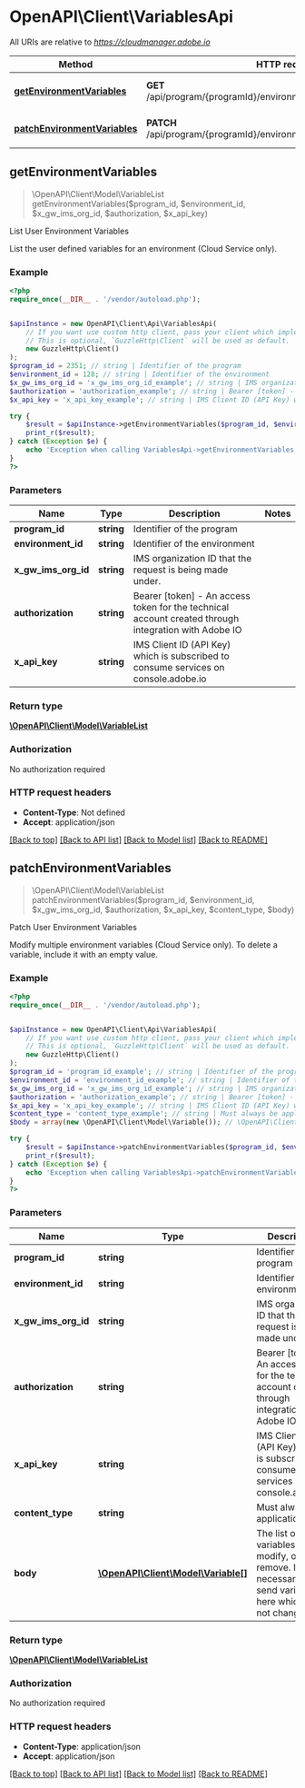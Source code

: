 # OpenAPI\Client\VariablesApi

All URIs are relative to *https://cloudmanager.adobe.io*

Method | HTTP request | Description
------------- | ------------- | -------------
[**getEnvironmentVariables**](VariablesApi.md#getEnvironmentVariables) | **GET** /api/program/{programId}/environment/{environmentId}/variables | List User Environment Variables
[**patchEnvironmentVariables**](VariablesApi.md#patchEnvironmentVariables) | **PATCH** /api/program/{programId}/environment/{environmentId}/variables | Patch User Environment Variables



## getEnvironmentVariables

> \OpenAPI\Client\Model\VariableList getEnvironmentVariables($program_id, $environment_id, $x_gw_ims_org_id, $authorization, $x_api_key)

List User Environment Variables

List the user defined variables for an environment (Cloud Service only).

### Example

```php
<?php
require_once(__DIR__ . '/vendor/autoload.php');


$apiInstance = new OpenAPI\Client\Api\VariablesApi(
    // If you want use custom http client, pass your client which implements `GuzzleHttp\ClientInterface`.
    // This is optional, `GuzzleHttp\Client` will be used as default.
    new GuzzleHttp\Client()
);
$program_id = 2351; // string | Identifier of the program
$environment_id = 128; // string | Identifier of the environment
$x_gw_ims_org_id = 'x_gw_ims_org_id_example'; // string | IMS organization ID that the request is being made under.
$authorization = 'authorization_example'; // string | Bearer [token] - An access token for the technical account created through integration with Adobe IO
$x_api_key = 'x_api_key_example'; // string | IMS Client ID (API Key) which is subscribed to consume services on console.adobe.io

try {
    $result = $apiInstance->getEnvironmentVariables($program_id, $environment_id, $x_gw_ims_org_id, $authorization, $x_api_key);
    print_r($result);
} catch (Exception $e) {
    echo 'Exception when calling VariablesApi->getEnvironmentVariables: ', $e->getMessage(), PHP_EOL;
}
?>
```

### Parameters


Name | Type | Description  | Notes
------------- | ------------- | ------------- | -------------
 **program_id** | **string**| Identifier of the program |
 **environment_id** | **string**| Identifier of the environment |
 **x_gw_ims_org_id** | **string**| IMS organization ID that the request is being made under. |
 **authorization** | **string**| Bearer [token] - An access token for the technical account created through integration with Adobe IO |
 **x_api_key** | **string**| IMS Client ID (API Key) which is subscribed to consume services on console.adobe.io |

### Return type

[**\OpenAPI\Client\Model\VariableList**](../Model/VariableList.md)

### Authorization

No authorization required

### HTTP request headers

- **Content-Type**: Not defined
- **Accept**: application/json

[[Back to top]](#) [[Back to API list]](../../README.md#documentation-for-api-endpoints)
[[Back to Model list]](../../README.md#documentation-for-models)
[[Back to README]](../../README.md)


## patchEnvironmentVariables

> \OpenAPI\Client\Model\VariableList patchEnvironmentVariables($program_id, $environment_id, $x_gw_ims_org_id, $authorization, $x_api_key, $content_type, $body)

Patch User Environment Variables

Modify multiple environment variables (Cloud Service only). To delete a variable, include it with an empty value.

### Example

```php
<?php
require_once(__DIR__ . '/vendor/autoload.php');


$apiInstance = new OpenAPI\Client\Api\VariablesApi(
    // If you want use custom http client, pass your client which implements `GuzzleHttp\ClientInterface`.
    // This is optional, `GuzzleHttp\Client` will be used as default.
    new GuzzleHttp\Client()
);
$program_id = 'program_id_example'; // string | Identifier of the program
$environment_id = 'environment_id_example'; // string | Identifier of the environment
$x_gw_ims_org_id = 'x_gw_ims_org_id_example'; // string | IMS organization ID that the request is being made under.
$authorization = 'authorization_example'; // string | Bearer [token] - An access token for the technical account created through integration with Adobe IO
$x_api_key = 'x_api_key_example'; // string | IMS Client ID (API Key) which is subscribed to consume services on console.adobe.io
$content_type = 'content_type_example'; // string | Must always be application/json
$body = array(new \OpenAPI\Client\Model\Variable()); // \OpenAPI\Client\Model\Variable[] | The list of variables to add, modify, or remove. It is not necessary to send variables here which are not changing.

try {
    $result = $apiInstance->patchEnvironmentVariables($program_id, $environment_id, $x_gw_ims_org_id, $authorization, $x_api_key, $content_type, $body);
    print_r($result);
} catch (Exception $e) {
    echo 'Exception when calling VariablesApi->patchEnvironmentVariables: ', $e->getMessage(), PHP_EOL;
}
?>
```

### Parameters


Name | Type | Description  | Notes
------------- | ------------- | ------------- | -------------
 **program_id** | **string**| Identifier of the program |
 **environment_id** | **string**| Identifier of the environment |
 **x_gw_ims_org_id** | **string**| IMS organization ID that the request is being made under. |
 **authorization** | **string**| Bearer [token] - An access token for the technical account created through integration with Adobe IO |
 **x_api_key** | **string**| IMS Client ID (API Key) which is subscribed to consume services on console.adobe.io |
 **content_type** | **string**| Must always be application/json |
 **body** | [**\OpenAPI\Client\Model\Variable[]**](../Model/Variable.md)| The list of variables to add, modify, or remove. It is not necessary to send variables here which are not changing. |

### Return type

[**\OpenAPI\Client\Model\VariableList**](../Model/VariableList.md)

### Authorization

No authorization required

### HTTP request headers

- **Content-Type**: application/json
- **Accept**: application/json

[[Back to top]](#) [[Back to API list]](../../README.md#documentation-for-api-endpoints)
[[Back to Model list]](../../README.md#documentation-for-models)
[[Back to README]](../../README.md)

